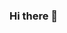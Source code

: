 ### Hi there 👋

<!--
**omerkhan7210/omerkhan7210** is a ✨ _special_ ✨ repository because its `README.md` (this file) appears on your GitHub profile.

Here are some ideas to get you started:

- 🔭 I’m currently working on mern stack e-commerce website
- 🌱 I’m currently learning .net,node.js,php
- 💬 Ask me about REACT JS,BOOTSTRAP,JAVASCRIPT,JAVA,C++,PHP,NODE JS,HTML,CSS,WORDPRESS,SHOPIFY,HOSTING CONFIGRATION, .NET
- 📫 How to reach me: omerfarooqkhan7210@gmail.com
- ⚡ Fun fact: Today i downloaded a file which contain virus and my pc got hacked :(
ps:- please be aware of malicious websites ;)
-->
